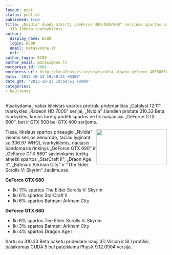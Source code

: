 ```yaml
---
layout: post
status: publish
published: true
title: „Nvidia" duoda atkirtį „GeForce 400/500/600" serijoms spartos pridedančiomis
  310.33Beta tvarkyklėmis
author:
  display_name: BC00
  login: BC00
  email: matasx@one.lt
  url: ''
author_login: BC00
author_email: matasx@one.lt
wordpress_id: 7068
wordpress_url: http://localhost/site/new/nvidia_atsako_geforce_400500600_serijoms_spartos_pridedanciomis_tvarkyklemis/
date: '2012-10-23 19:58:51 +0300'
date_gmt: '2012-10-23 19:58:51 +0300'
categories:
- Naujienos
---
```

<p>
	Atsakydama į vakar i&scaron;leistas spartos protrūkį pridedančias &bdquo;Catalyst 12.11&quot; tvarkykles &bdquo;Radeon HD 7000&quot; serijai, &bdquo;Nvidia&quot; &scaron;iandien pristatė 310.33 Beta tvarkykles, kurios turėtų pridėti spartos ne tik naujausiai &bdquo;GeForce GTX 600&quot;, bet ir GTX 500 bei GTX 400 serijoms.</p>
<p>
	<img alt="" src="http://technews.lt/userfiles/nvidia_geforce_310_33_01.jpg" style="width: 220px; height: 110px; float: right;" />Tiesa, tikslaus spartos prieaugio &bdquo;Nvidia&quot; visoms serijos nenurodo, tačiau lyginant su 306.97 WHQL tvarkyklėmis, naujasis bandomasis rinkinys &bdquo;GeForce GTX 680&quot; ir &bdquo;GeForce GTX 660&quot; savininkams turėtų atne&scaron;ti spartos &bdquo;StarCraft II&quot;, &bdquo;Draon Age II&quot;, &bdquo;Batman: Arkham City&quot; ir &quot;The Elder Scrolls V: Skyrim&quot; žaidimuose.</p>
<p>
	<strong>GeForce GTX 680 </strong></p>
<ul>
<li>
		Iki 11% spartos The Elder Scrolls V: Skyrim</li>
<li>
		Iki 6% spartos StarCraft II</li>
<li>
		Iki 6% spartos Batman: Arkham City</li>
</ul>
<p>
	<strong>GeForce GTX 660 </strong></p>
<ul>
<li>
		Iki 6% spartos The Elder Scrolls V: Skyrim</li>
<li>
		Iki 3% spartos Batman: Arkham City</li>
<li>
		Iki 4% spartos Dragon Age II</li>
</ul>
<p>
	Kartu su 310.33 Beta paketu pridedami nauji 3D Vision ir SLI profiliai, palaikomas CUDA 5 bei pateikiama PhysX 9.12.0904 versija.</p>
